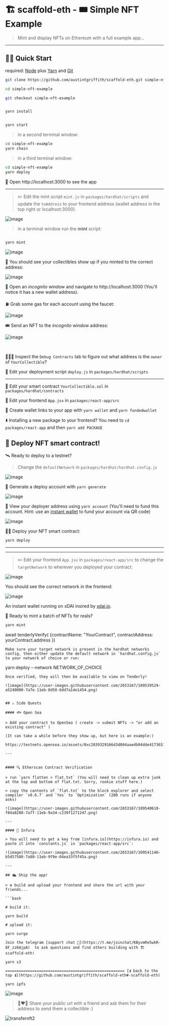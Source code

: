 # 🏗 scaffold-eth - 🎟 Simple NFT Example

> Mint and display NFTs on Ethereum with a full example app...

---

## 🏃‍♀️ Quick Start

required: [Node](https://nodejs.org/dist/latest-v12.x/) plus [Yarn](https://classic.yarnpkg.com/en/docs/install/) and [Git](https://git-scm.com/downloads)


```bash
git clone https://github.com/austintgriffith/scaffold-eth.git simple-nft-example

cd simple-nft-example

git checkout simple-nft-example
```

```bash

yarn install

```

```bash

yarn start

```

> in a second terminal window:

```bash
cd simple-nft-example
yarn chain

```

> in a third terminal window:

```bash
cd simple-nft-example
yarn deploy

```

📱 Open http://localhost:3000 to see the app

---

> ✏️ Edit the mint script `mint.js` in `packages/hardhat/scripts` and update the `toAddress` to your frontend address (wallet address in the top right or localhost:3000).

![image](https://user-images.githubusercontent.com/2653167/109536489-03e77a80-7a7b-11eb-8464-4876dc22547c.png)


> in a terminal window run the **mint** script:

```bash

yarn mint

```

![image](https://user-images.githubusercontent.com/2653167/109536688-44df8f00-7a7b-11eb-9382-7205f927c628.png)

👀 You should see your collectibles show up if you minted to the correct address:

![image](https://user-images.githubusercontent.com/2653167/109536827-6c365c00-7a7b-11eb-8482-2a7bb33a1bb5.png)

👛 Open an *incognito* window and navigate to http://localhost:3000 (You'll notice it has a new wallet address).

⛽️ Grab some gas for each account using the faucet:

![image](https://user-images.githubusercontent.com/2653167/109543971-35b10f00-7a84-11eb-832e-36d6b66afbe7.png)

🎟 Send an NFT to the *incognito* window address:

![image](https://user-images.githubusercontent.com/2653167/109536955-925bfc00-7a7b-11eb-855d-bf1523ac524d.png)


<br/>

🕵🏻‍♂️ Inspect the `Debug Contracts` tab to figure out what address is the `owner` of `YourCollectible`?

💼 Edit your deployment script `deploy.js` in `packages/hardhat/scripts`

---

🔏 Edit your smart contract `YourCollectible.sol` in `packages/hardhat/contracts`

📝 Edit your frontend `App.jsx` in `packages/react-app/src`


🔑 Create wallet links to your app with `yarn wallet` and `yarn fundedwallet`

⬇️ Installing a new package to your frontend? You need to `cd packages/react-app` and then `yarn add PACKAGE`

## 📡 Deploy NFT smart contract!

🛰 Ready to deploy to a testnet?

> Change the `defaultNetwork` in `packages/hardhat/hardhat.config.js`

![image](https://user-images.githubusercontent.com/2653167/109538427-4d38c980-7a7d-11eb-878b-b59b6d316014.png)

🔐 Generate a deploy account with `yarn generate`

![image](https://user-images.githubusercontent.com/2653167/109537873-a2c0a680-7a7c-11eb-95de-729dbf3399a3.png)


👛 View your deployer address using `yarn account` (You'll need to fund this account. Hint: use an [instant wallet](https://instantwallet.io) to fund your account via QR code)

![image](https://user-images.githubusercontent.com/2653167/109537339-ff6f9180-7a7b-11eb-85b0-46cd72311d12.png)

👨‍🎤 Deploy your NFT smart contract:

```bash
yarn deploy
```
---
---

> ✏️ Edit your frontend `App.jsx` in `packages/react-app/src` to change the `targetNetwork` to wherever you deployed your contract:

![image](https://user-images.githubusercontent.com/2653167/109539175-3e9ee200-7a7e-11eb-8d26-3b107a276461.png)

You should see the correct network in the frontend:

![image](https://user-images.githubusercontent.com/2653167/109539305-655d1880-7a7e-11eb-9385-c169645dc2b5.png)

An instant wallet running on xDAI insired by [xdai.io](https://xdai.io).

🎫 Ready to mint a batch of NFTs for reals?

```bash
yarn mint
```
await tenderlyVerify(
  {contractName: "YourContract",
   contractAddress: yourContract.address
})
```
Make sure your target network is present in the hardhat networks config, then either update the default network in `hardhat.config.js` to your network of choice or run:
```
yarn deploy --network NETWORK_OF_CHOICE
```
Once verified, they will then be available to view on Tenderly!

![image](https://user-images.githubusercontent.com/2653167/109539529-a5240000-7a7e-11eb-8d58-6dd7a14e1454.png)


## ⚔️ Side Quests

#### 🐟 Open Sea

> Add your contract to OpenSea ( create -> submit NFTs -> "or add an existing contract" )

(It can take a while before they show up, but here is an example:)

https://testnets.opensea.io/assets/0xc2839329166d3d004aaedb94dde4173651babccf/1

---


#### 🔍 Etherscan Contract Verification

> run `yarn flatten > flat.txt` (You will need to clean up extra junk at the top and bottom of flat.txt. Sorry, rookie stuff here.)

> copy the contents of `flat.txt` to the block explorer and select compiler `v0.6.7` and `Yes` to `Optimization` (200 runs if anyone asks)

![image](https://user-images.githubusercontent.com/2653167/109540618-f84a8280-7a7f-11eb-9a34-c239f1271247.png)

---

#### 🔶 Infura

> You will need to get a key from [infura.io](https://infura.io) and paste it into `constants.js` in `packages/react-app/src`:

![image](https://user-images.githubusercontent.com/2653167/109541146-b5d57580-7a80-11eb-9f9e-04ea33f5f45a.png)

---

## 🛳 Ship the app!

> ⚙️ build and upload your frontend and share the url with your friends...

```bash

# build it:

yarn build

# upload it:

yarn surge

Join the telegram [support chat 💬](https://t.me/joinchat/KByvmRe5wkR-8F_zz6AjpA)  to ask questions and find others building with 🏗 scaffold-eth!

yarn s3

===================================================== [⏫ back to the top ⏫](https://github.com/austintgriffith/scaffold-eth#-scaffold-eth)

yarn ipfs
```

![image](https://user-images.githubusercontent.com/2653167/109540985-7575f780-7a80-11eb-9ebd-39079cc2eb55.png)

> 👩‍❤️‍👨 Share your public url with a friend and ask them for their address to send them a collectible :)

![transfernft2](https://user-images.githubusercontent.com/2653167/109542105-df42d100-7a81-11eb-9e3a-7cc1f1ee0fb7.gif)
